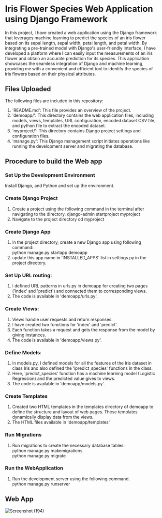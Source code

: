 # Iris Flower Species Web Application using Django Framework

In this project, I have created a web application using the Django framework that leverages machine learning to predict the species of an iris flower based on its sepal length, sepal width, petal length, and petal width. By integrating a pre-trained model with Django's user-friendly interface, I have developed a platform where I can easily input the measurements of an iris flower and obtain an accurate prediction for its species. This application showcases the seamless integration of Django and machine learning, providing me with a convenient and efficient tool to identify the species of iris flowers based on their physical attributes.

## Files Uploaded
The following files are included in this repository:
1. 'README.md': This file provides an overview of the project.
2. 'demoapp/': This directory contains the web application files, including models, views, templates, URL configuration, encoded dataset CSV file, and python file to extract the encoded dataset.
3. 'myproject/': This directory contains Django project settings and configuration files.
4. 'manage.py': This Django management script initiates operations like running the development server and migrating the database.

## Procedure to build the Web app
### Set Up the Development Environment
   Install Django, and Python and set up the environment.
### Create Django Project
1. Create a project using the following command in the terminal after navigating to the directory. 
django-admin startproject myproject
2. Navigate to the project directory
cd myproject
### Create Django App
1. In the project directory, create a new Django app using following command:<br>
python manage.py startapp demoapp
2. update this app name in 'INSTALLED_APPS' list in settings.py in the project directory.
### Set Up URL routing:
1. I defined URL patterns in urls.py in demoapp for creating two pages ('index' and 'predict') and connected them to corresponding views.
2. The code is available in 'demoapp/urls.py'.
### Create Views:
1. Views handle user requests and return responses.
2. I have created two functions for 'index' and 'predict'.
3. Each function takes a request and gets the response from the model by giving instances.
4. The code is available in 'demoapp/views.py'.
### Define Models:
1. In models.py, I defined models for all the features of the Iris dataset in class Iris and also defined the 'ipredict_species' functions in the class.
2. Here, 'predict_species' function has a machine learning model (Logistic Regression) and the predicted value gives to views.
3. The code is available in 'demoapp/models.py'.
### Create Templates
1. Created two HTML templates in the templates directory of demoapp to define the structure and layout of web pages. These templates dynamically display data from the views.
2. The HTML files available in 'demoapp/templates'
### Run Migrations
1. Run migrations to create the necessary database tables: <br>
python manage.py makemigrations<br>
python manage.py migrate
### Run the WebApplication
1. Run the development server using the following command.<br>
python manage.py runserver

## Web App
![Screenshot (194)](https://github.com/ujwala-123/Web_app_ml/assets/72090397/4aa63451-e87d-4a30-9a59-c8060b4879cc)






